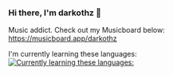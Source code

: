 ### Hi there, I'm darkothz 👋

Music addict. Check out my Musicboard below:
<br>
https://musicboard.app/darkothz


I'm currently learning these languages:
<br>
[![Currently learning these languages:](https://skills.thijs.gg/icons?i=,html,css,js)](https://skills.thijs.gg)


